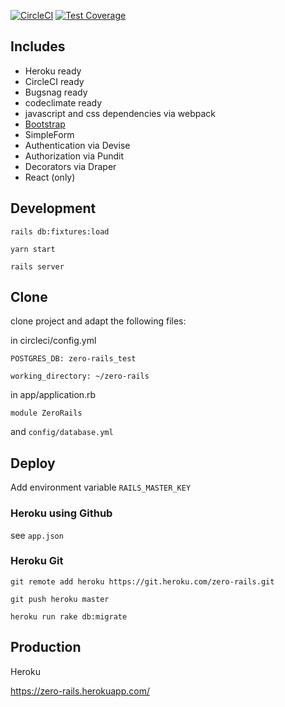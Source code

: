 [![CircleCI](https://circleci.com/gh/grrrisu/zero-rails.svg?style=svg)](https://circleci.com/gh/grrrisu/zero-rails)
[![Test Coverage](https://api.codeclimate.com/v1/badges/edb44b90aed4229d22f4/test_coverage)](https://codeclimate.com/github/grrrisu/zero-rails/test_coverage)

## Includes

- Heroku ready
- CircleCI ready
- Bugsnag ready
- codeclimate ready
- javascript and css dependencies via webpack
- [Bootstrap](https://getbootstrap.com/)
- SimpleForm
- Authentication via Devise
- Authorization via Pundit
- Decorators via Draper
- React (only)

## Development

`rails db:fixtures:load`

`yarn start`

`rails server`

## Clone

clone project and adapt the following files:

in circleci/config.yml

`POSTGRES_DB: zero-rails_test`

`working_directory: ~/zero-rails`

in app/application.rb

`module ZeroRails`

and `config/database.yml`

## Deploy

Add environment variable `RAILS_MASTER_KEY`

### Heroku using Github

see `app.json`

### Heroku Git

`git remote add heroku https://git.heroku.com/zero-rails.git`

`git push heroku master`

`heroku run rake db:migrate`

## Production

Heroku

https://zero-rails.herokuapp.com/

